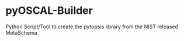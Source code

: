 # pyOSCAL-Builder

Python Script/Tool to create the pytopsis library from the NIST released MetaSchema